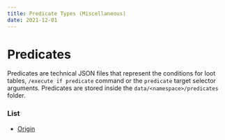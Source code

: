 ```yaml
---
title: Predicate Types (Miscellaneous)
date: 2021-12-01
---
```


# Predicates

Predicates are technical JSON files that represent the conditions for loot tables, `/execute if predicate` command or the `predicate` target selector arguments. Predicates are stored inside the `data/<namespace>/predicates` folder.


### List

* [Origin](predicates/origin.md)